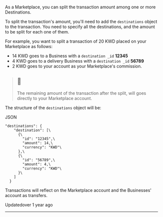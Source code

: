 As a Marketplace, you can split the transaction amount among one or more Destinations.

To split the transaction's amount, you'll need to add the `destinations` object to the transaction. You need to specify all the destinations, and the amount to be split for each one of them.

For example, you want to split a transaction of 20 KWD placed on your Marketplace as follows:

- 14 KWD goes to a Business with a `destination _id` **12345**
- 4 KWD goes to a delivery Business with a `destination _id` **56789**
- 2 KWD goes to your account as your Marketplace's commission.

> ## 📘
>
> The remaining amount of the transaction after the split, will goes directly to your Marketplace account.

The structure of the `destinations` object will be:

JSON

```rdmd-code lang-json theme-light
"destinations": {
    "destination": [\
      {\
        "id": "12345",\
        "amount": 14,\
        "currency": "KWD"\
      },\
      {\
        "id": "56789",\
        "amount": 4,\
        "currency": "KWD"\
      }\
    ]
  }

```

Transactions will reflect on the Marketplace account and the Businesses' account as transfers.

Updatedover 1 year ago

* * *
